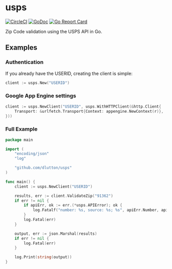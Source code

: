 # usps
[![CircleCI](https://circleci.com/gh/dlutton/usps.svg?style=svg)](https://circleci.com/gh/dlutton/usps)
[![GoDoc](https://godoc.org/github.com/gopher/gopher?status.svg)](https://godoc.org/github.com/dlutton/usps)
[![Go Report Card](https://goreportcard.com/badge/github.com/gopheracademy/gopher)](https://goreportcard.com/report/github.com/dlutton/usps)

Zip Code validation using the USPS API in Go.

## Examples

### Authentication

If you already have the USERID, creating the client is simple:

```go
client := usps.New("USERID")
```

### Google App Engine settings

````go
client := usps.NewClient("USERID", usps.WithHTTPClient(&http.Client{
	Transport: &urlfetch.Transport{Context: appengine.NewContext(r)},
}))
````

### Full Example

```go
package main

import (
	"encoding/json"
	"log"

	"github.com/dlutton/usps"
)

func main() {
	client := usps.NewClient("USERID")

	results, err := client.ValidateZip("91362")
	if err != nil {
		if apiErr, ok := err.(*usps.APIError); ok {
			log.Fatalf("number: %s, source: %s; %s", apiErr.Number, apiErr.Source, apiErr.Description)
		}
		log.Fatal(err)
	}

	output, err := json.Marshal(results)
	if err != nil {
		log.Fatal(err)
	}

	log.Print(string(output))
}
```

